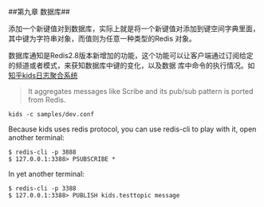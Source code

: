 ##第九章 数据库##

添加一个新键值对到数据库，实际上就是将一个新键值对添加到键空间字典里面，其中键为字符串对象，而值则为任意一种类型的Redis
对象。

数据库通知是Redis2.8版本新增加的功能，这个功能可以让客户端通过订阅给定的频道或者模式，来获知数据库中键的变化，以及数据
库中命令的执行情况。如[知乎kids日志聚合系统](https://github.com/zhihu/kids)

> It aggregates messages like Scribe and its pub/sub pattern is ported from Redis.

`kids -c samples/dev.conf`

Because kids uses redis protocol, you can use redis-cli to play with it, open another terminal:

```
$ redis-cli -p 3888
$ 127.0.0.1:3388> PSUBSCRIBE *
```
In yet another terminal:

```
$ redis-cli -p 3388
$ 127.0.0.1:3388> PUBLISH kids.testtopic message
```
